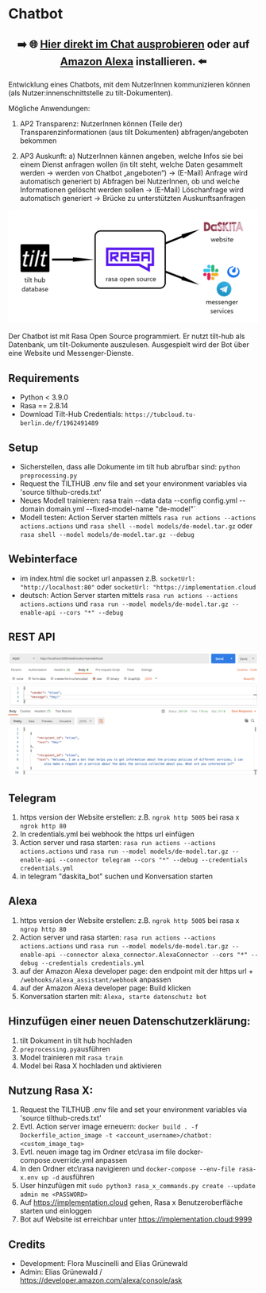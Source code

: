 # Chatbot

<center>
<h2> ➡️ 🌐 <a href="http://implementation.cloud:9999/"> Hier direkt im Chat ausprobieren</a> oder auf <a href="https://www.amazon.de/gp/product/B09D3Q81PW">Amazon Alexa</a> installieren. ⬅️</h2>
</center>

Entwicklung eines Chatbots, mit dem NutzerInnen kommunizieren können (als Nutzer:innenschnittstelle zu tilt-Dokumenten).

Mögliche Anwendungen:
1.	AP2 Transparenz:
NutzerInnen können (Teile der) Transparenzinformationen (aus tilt Dokumenten) abfragen/angeboten bekommen

2.	AP3 Auskunft:
  a)	NutzerInnen kännen angeben, welche Infos sie bei einem Dienst anfragen wollen (in tilt steht, welche Daten gesammelt werden -> werden von Chatbot „angeboten“)
			-> (E-Mail) Anfrage wird automatisch generiert
  b)	Abfragen bei NutzerInnen, ob und welche Informationen gelöscht werden sollen -> (E-Mail) Löschanfrage wird automatisch generiert
  ->	Brücke zu unterstützten Auskunftsanfragen


![](./docs/uebersicht.png)


Der Chatbot ist mit Rasa Open Source programmiert. Er nutzt tilt-hub als Datenbank, um tilt-Dokumente auszulesen. Ausgespielt wird der Bot über eine Website und Messenger-Dienste.

## Requirements

* Python < 3.9.0
* Rasa == 2.8.14
* Download Tilt-Hub Credentials: `https://tubcloud.tu-berlin.de/f/1962491489`

## Setup

- Sicherstellen, dass alle Dokumente im tilt hub abrufbar sind: `python preprocessing.py`
- Request the TILTHUB .env file and set your environment variables via 'source tilthub-creds.txt'
- Neues Modell trainieren: rasa train --data data --config config.yml --domain domain.yml --fixed-model-name "de-model"`
- Modell testen: Action Server starten mittels `rasa run actions --actions actions.actions` und `rasa shell --model models/de-model.tar.gz` oder `rasa shell --model models/de-model.tar.gz --debug`


## Webinterface
- im index.html die socket url anpassen z.B. `socketUrl: "http://localhost:80"` oder `socketUrl: "https://implementation.cloud`
- deutsch: Action Server starten mittels `rasa run actions --actions actions.actions` und `rasa run --model models/de-model.tar.gz --enable-api --cors "*" --debug`

## REST API

![](./docs/rest.png)

## Telegram
1. 	https version der Website erstellen: z.B. `ngrok http 5005` bei rasa x `ngrok http 80`
2.	In credentials.yml bei webhook the https url einfügen
3.	Action server und rasa starten: `rasa run actions --actions actions.actions` und `rasa run --model models/de-model.tar.gz --enable-api --connector telegram --cors "*" --debug --credentials credentials.yml`
5. 	in telegram "daskita_bot" suchen und Konversation starten

## Alexa
1.	https version der Website erstellen: z.B. `ngrok http 5005` bei rasa x `ngrop http 80`
2.	Action server und rasa starten: `rasa run actions --actions actions.actions` und `rasa run --model models/de-model.tar.gz --enable-api --connector alexa_connector.AlexaConnector --cors "*" --debug --credentials credentials.yml`
4.	auf der Amazon Alexa developer page: den endpoint mit der https url + `/webhooks/alexa_assistant/webhook` anpassen
5.	auf der Amazon Alexa developer page: Build klicken
6.	Konversation starten mit: `Alexa, starte datenschutz bot`

## Hinzufügen einer neuen Datenschutzerklärung:
1. tilt Dokument in tilt hub hochladen
2. `preprocessing.py`ausführen
3. Model trainieren mit `rasa train`
4. Model bei Rasa X hochladen und aktivieren

## Nutzung Rasa X:
1. Request the TILTHUB .env file and set your environment variables via 'source tilthub-creds.txt'
1. Evtl. Action server image erneuern: `docker build . -f Dockerfile_action_image -t <account_username>/chatbot:<custom_image_tag>`
2. Evtl. neuen image tag im Ordner etc\rasa im file docker-compose.override.yml anpassen
3. In den Ordner etc\rasa navigieren und `docker-compose --env-file rasa-x.env up -d` ausführen
4. User hinzufügen mit `sudo python3 rasa_x_commands.py create --update admin me <PASSWORD>`
5. Auf https://implementation.cloud gehen, Rasa x Benutzeroberfläche starten und einloggen
6. Bot auf Website ist erreichbar unter https://implementation.cloud:9999

## Credits
- Development: Flora Muscinelli and Elias Grünewald
- Admin: Elias Grünewald / https://developer.amazon.com/alexa/console/ask
